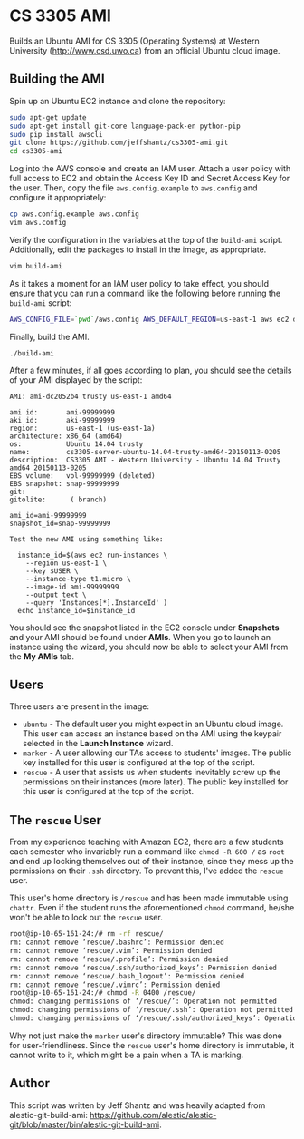 CS 3305 AMI
===========

Builds an Ubuntu AMI for CS 3305 (Operating Systems) at Western University (http://www.csd.uwo.ca) from an official Ubuntu cloud image.

Building the AMI
----------------

Spin up an Ubuntu EC2 instance and clone the repository:

```bash
sudo apt-get update
sudo apt-get install git-core language-pack-en python-pip
sudo pip install awscli
git clone https://github.com/jeffshantz/cs3305-ami.git
cd cs3305-ami
```

Log into the AWS console and create an IAM user.  Attach a user policy with full access to EC2 and obtain the Access Key ID and Secret Access Key for the user.
Then, copy the file `aws.config.example` to `aws.config` and configure it appropriately:

```bash
cp aws.config.example aws.config
vim aws.config
```

Verify the configuration in the variables at the top of the `build-ami` script.  Additionally, edit the packages to install in the image, as appropriate.

```bash
vim build-ami
```

As it takes a moment for an IAM user policy to take effect, you should ensure that you can run a command like the following before running the `build-ami` script:

```bash
AWS_CONFIG_FILE=`pwd`/aws.config AWS_DEFAULT_REGION=us-east-1 aws ec2 describe-instances
```

Finally, build the AMI.

```
./build-ami
```

After a few minutes, if all goes according to plan, you should see the details of your AMI displayed by the script:

```
AMI: ami-dc2052b4 trusty us-east-1 amd64

ami id:       ami-99999999
aki id:       aki-99999999
region:       us-east-1 (us-east-1a)
architecture: x86_64 (amd64)
os:           Ubuntu 14.04 trusty
name:         cs3305-server-ubuntu-14.04-trusty-amd64-20150113-0205
description:  CS3305 AMI - Western University - Ubuntu 14.04 Trusty amd64 20150113-0205
EBS volume:   vol-99999999 (deleted)
EBS snapshot: snap-99999999
git:
gitolite:      ( branch)

ami_id=ami-99999999
snapshot_id=snap-99999999

Test the new AMI using something like:

  instance_id=$(aws ec2 run-instances \
    --region us-east-1 \
    --key $USER \
    --instance-type t1.micro \
    --image-id ami-99999999
    --output text \
    --query 'Instances[*].InstanceId' )
  echo instance_id=$instance_id
```

You should see the snapshot listed in the EC2 console under **Snapshots** and your AMI should be found under **AMIs**.  When you go to launch an instance using the wizard,
you should now be able to select your AMI from the **My AMIs** tab.

Users
-----

Three users are present in the image:

* `ubuntu` - The default user you might expect in an Ubuntu cloud image.  This user can access an instance based on the AMI using the keypair selected in the **Launch Instance** wizard.
* `marker` - A user allowing our TAs access to students' images.  The public key installed for this user is configured at the top of the script.
* `rescue` - A user that assists us when students inevitably screw up the permissions on their instances (more later).  The public key installed for this user is configured at the top of the script.

The `rescue` User
-----------------

From my experience teaching with Amazon EC2, there are a few students each semester who invariably run a command like `chmod -R 600 /` as `root` and end up locking themselves out of their instance, since they mess up the permissions on their `.ssh` directory.  To prevent this, I've added the `rescue` user.

This user's home directory is `/rescue` and has been made immutable using `chattr`.  Even if the student runs the aforementioned `chmod` command, he/she won't be able to lock out the `rescue` user.

```bash
root@ip-10-65-161-24:/# rm -rf rescue/
rm: cannot remove ‘rescue/.bashrc’: Permission denied
rm: cannot remove ‘rescue/.vim’: Permission denied
rm: cannot remove ‘rescue/.profile’: Permission denied
rm: cannot remove ‘rescue/.ssh/authorized_keys’: Permission denied
rm: cannot remove ‘rescue/.bash_logout’: Permission denied
rm: cannot remove ‘rescue/.vimrc’: Permission denied
root@ip-10-65-161-24:/# chmod -R 0400 /rescue/
chmod: changing permissions of ‘/rescue/’: Operation not permitted
chmod: changing permissions of ‘/rescue/.ssh’: Operation not permitted
chmod: changing permissions of ‘/rescue/.ssh/authorized_keys’: Operation not permitted
```

Why not just make the `marker` user's directory immutable?  This was done for user-friendliness.  Since the `rescue` user's home directory is immutable, it cannot write to it, which might be a pain when a TA is marking.

Author
------

This script was written by Jeff Shantz and was heavily adapted from alestic-git-build-ami: https://github.com/alestic/alestic-git/blob/master/bin/alestic-git-build-ami.

